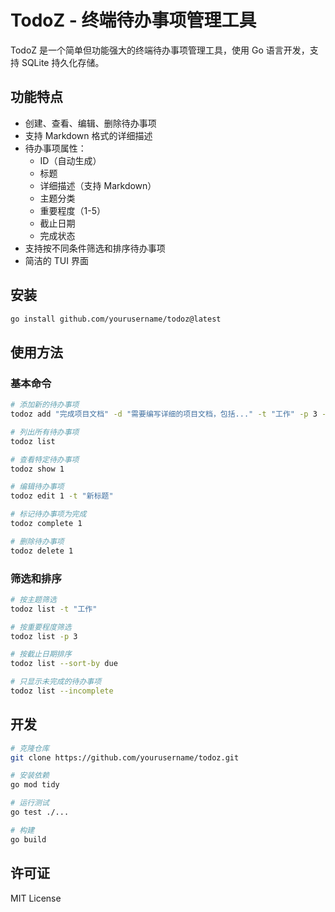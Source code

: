 # TodoZ - 终端待办事项管理工具

TodoZ 是一个简单但功能强大的终端待办事项管理工具，使用 Go 语言开发，支持 SQLite 持久化存储。

## 功能特点

- 创建、查看、编辑、删除待办事项
- 支持 Markdown 格式的详细描述
- 待办事项属性：
  - ID（自动生成）
  - 标题
  - 详细描述（支持 Markdown）
  - 主题分类
  - 重要程度（1-5）
  - 截止日期
  - 完成状态
- 支持按不同条件筛选和排序待办事项
- 简洁的 TUI 界面

## 安装

```bash
go install github.com/yourusername/todoz@latest
```

## 使用方法

### 基本命令

```bash
# 添加新的待办事项
todoz add "完成项目文档" -d "需要编写详细的项目文档，包括..." -t "工作" -p 3 -d 2024-04-01

# 列出所有待办事项
todoz list

# 查看特定待办事项
todoz show 1

# 编辑待办事项
todoz edit 1 -t "新标题"

# 标记待办事项为完成
todoz complete 1

# 删除待办事项
todoz delete 1
```

### 筛选和排序

```bash
# 按主题筛选
todoz list -t "工作"

# 按重要程度筛选
todoz list -p 3

# 按截止日期排序
todoz list --sort-by due

# 只显示未完成的待办事项
todoz list --incomplete
```

## 开发

```bash
# 克隆仓库
git clone https://github.com/yourusername/todoz.git

# 安装依赖
go mod tidy

# 运行测试
go test ./...

# 构建
go build
```

## 许可证

MIT License 